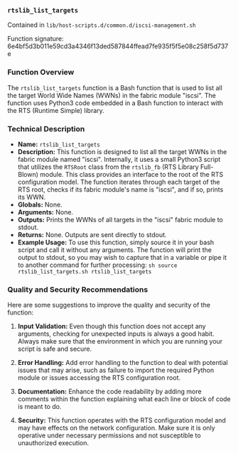 ### `rtslib_list_targets`

Contained in `lib/host-scripts.d/common.d/iscsi-management.sh`

Function signature: 6e4bf5d3b011e59cd3a4346f13ded587844ffead7fe935f5f5e08c258f5d737e

### Function Overview

The `rtslib_list_targets` function is a Bash function that is used to list all the target World Wide Names (WWNs) in the fabric module "iscsi". The function uses Python3 code embedded in a Bash function to interact with the RTS (Runtime Simple) library.

### Technical Description

- **Name:** `rtslib_list_targets`
- **Description:** This function is designed to list all the target WWNs in the fabric module named "iscsi". Internally, it uses a small Python3 script that utilizes the `RTSRoot` class from the `rtslib_fb` (RTS Library Full-Blown) module. This class provides an interface to the root of the RTS configuration model. The function iterates through each target of the RTS root, checks if its fabric module's name is "iscsi", and if so, prints its WWN.
- **Globals:** None.
- **Arguments:** None.
- **Outputs:** Prints the WWNs of all targets in the "iscsi" fabric module to stdout.
- **Returns:** None. Outputs are sent directly to stdout.
- **Example Usage:** To use this function, simply source it in your bash script and call it without any arguments. The function will print the output to stdout, so you may wish to capture that in a variable or pipe it to another command for further processing:
      ```sh
      source rtslib_list_targets.sh
      rtslib_list_targets
      ```

### Quality and Security Recommendations

Here are some suggestions to improve the quality and security of the function:

1. **Input Validation:** Even though this function does not accept any arguments, checking for unexpected inputs is always a good habit. Always make sure that the environment in which you are running your script is safe and secure.
   
2. **Error Handling:** Add error handling to the function to deal with potential issues that may arise, such as failure to import the required Python module or issues accessing the RTS configuration root.

3. **Documentation:** Enhance the code readability by adding more comments within the function explaining what each line or block of code is meant to do.

4. **Security:** This function operates with the RTS configuration model and may have effects on the network configuration. Make sure it is only operative under necessary permissions and not susceptible to unauthorized execution.

